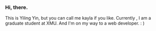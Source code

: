### Hi, there. 
This is Yiling Yin, but you can call me kayla if you like.
Currently , I am a graduate student at XMU. 
And I'm on my way to a web developer. : )
